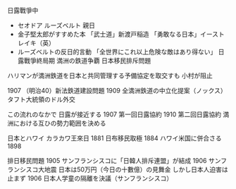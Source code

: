 日露戰爭中
- セオドア ルーズベルト 親日
- 金子堅太郎がすすめた本
  「武士道」新渡戸稲造
  「勇敢なる日本」イーストレイキ（英）
- ルーズベルトの反日的言動
  「全世界にこれ以上危険な敵はあり得ない」
  日露戰爭終局期
    満洲の鉄道争覇
    日本移民排斥問題

ハリマンが満洲鉄道を日本と共同管理する予備協定を取交すも 小村が阻止

1907 （明治40）新法鉄道建設問題
1909 全満洲鉄道の中立化提案（ノックス）
タフト大統領のドル外交

この流れのなかで 日露が接近する
1907 第一回日露協約
1910 第二回日露協約
  満洲における互ひの勢力範囲を決める

日本とハワイ
  カラカワ王來日 1881
  日布移民取極 1884
  ハワイ米国に併合さる 1898

排日移民問題
  1905 サンフランシスコに「日韓人排斥連盟」が結成
  1906 サンフランシスコ大地震
    日本は50万円（今日の十數億）の見舞金
    しかし日本人迫害は止まず
  1906 日本人学童の隔離を決議（サンフランシスコ）



